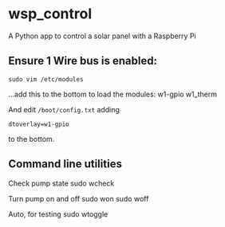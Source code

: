 # wsp_control
A Python app to control a solar panel with a Raspberry Pi

## Ensure 1 Wire bus is enabled:

    sudo vim /etc/modules
    
...add this to the bottom to load the modules:
    w1-gpio
    w1_therm
    
And edit `/boot/config.txt` adding

    dtoverlay=w1-gpio
    
to the bottom.

## Command line utilities

Check pump state
    sudo wcheck

Turn pump on and off
    sudo won
    sudo woff

Auto, for testing
    sudo wtoggle

